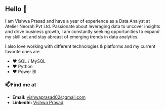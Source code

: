 ## Hello 👋

I am Vishwa Prasad and have a year of experience as a Data Analyst at Atelier Neorah Pvt Ltd. Passionate about leveraging data to uncover insights and drive business growth, I am constantly seeking opportunities to expand my skill set and stay abreast of emerging trends in data analytics.

I also love working with different technologies & platforms and my current favorite ones are

- ❤️ SQL / MySQL
- ❤️ Python
- ❤️ Power BI

### 📫Find me at
- **Email:** [vishwaprasad02@gmail.com](mailto:vishwaprasad02@gmail.com)
- **LinkedIn:** [Vishwa Prasad](https://www.linkedin.com/in/vishwa-prasadbj/)
<!--
**vishwaprasad14/Vishwaprasad14** is a ✨ _special_ ✨ repository because its `README.md` (this file) appears on your GitHub profile.

Here are some ideas to get you started:

- 🔭 I’m currently working on ...
- 🌱 I’m currently learning ...
- 👯 I’m looking to collaborate on ...
- 🤔 I’m looking for help with ...
- 💬 Ask me about ...
- 📫 How to reach me: ...
- 😄 Pronouns: ...
- ⚡ Fun fact: ...
-->
